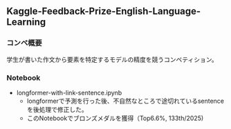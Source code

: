 ## Kaggle-Feedback-Prize-English-Language-Learning
### コンペ概要
学生が書いた作文から要素を特定するモデルの精度を競うコンペティション。
### Notebook
- longformer-with-link-sentence.ipynb
  - longformerで予測を行った後、不自然なところで途切れているsentenceを後処理で修正した。
  - このNotebookでブロンズメダルを獲得（Top6.6%, 133th/2025)
